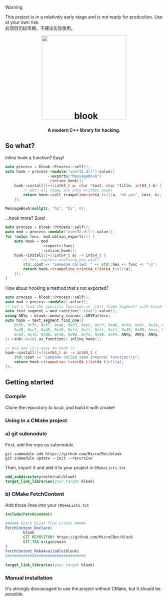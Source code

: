 > [!WARNING]
> This project is in a relatively early stage and is not ready for production. Use at your own risk.  
> 此项目仍较早期，不建议实际使用。


<div align="center">
<img src="./resources/icon.webp" width="270">
<h1 style="margin-top: -30px;">&nbsp;&nbsp;blook</h1>
<h4>A modern C++ library for hacking.</h4>
</div>

## So what?

Inline hook a function? Easy!

```cpp
auto process = blook::Process::self();
auto hook = process->module("user32.dll").value()
                   ->exports("MessageBoxA")
                   ->inline_hook();
    hook->install([=](int64_t a, char *text, char *title, int64_t b) {
        // DRY: All types are only written once!
        return hook->call_trampoline<int64_t>()(a, "oh yes", text, b);
    });

MessageBoxA(nullptr, "hi", "hi", 0);
```

...hook more? Sure!

```cpp
auto process = blook::Process::self();
auto mod = process->module("user32.dll").value();
for (auto& func: mod.obtain_exports()) {
    auto hook = mod
                ->exports(func)
                ->inline_hook();
    hook->install([=](int64_t a) -> int64_t {
        // Yes, capture anything you want!
        std::cout << "Someone called: " << std::hex << func << "\n";
        return hook->trampoline_t<int64_t(int64_t)>()(a);
    });
}
```

How about hooking a method that's not exported?

```cpp
auto process = blook::Process::self();
auto mod = process->module().value();
// Let's find the specific function in .text (Code Segment) with blook's AOB shortcut!.
auto text_segment = mod->section(".text").value();
using ANYp = blook::memory_scanner::ANYPattern;
auto hook = text_segment.find_one({
    0x55, 0x56, 0x57, 0x48, 0x83, 0xec, 0x70, 0x48, 0x8d, 0x6c, 0x24, 0x70,
    0x48, 0xc7, 0x45, 0xf8, 0xfe, 0xff, 0xff, 0xff, 0x48, 0x89, 0xce, 0x48,
    0x8d, 0x7d, 0xd0, 0x48, 0x89, 0xfa, 0xe8, 0x44, ANYp, ANYp, ANYp
})->sub(-0x28).as_function().inline_hook();

// And now it's easy to hook it.
hook->install([=](int64_t a) -> int64_t {
    std::cout << "Someone called some internal function!\n";
    return hook->trampoline_t<int64_t(int64_t)>()(a);
});
```

## Getting started

### Compile

Clone the repository to local, and build it with cmake!

### Using in a CMake project

### a) git submodule

First, add the repo as submodule.

```shell
git submodule add https://github.com/MicroCBer/blook
git submodule update --init --recursive
```

Then, import it and add it to your project in `CMakeLists.txt`

```cmake
add_subdirectory(external/blook)
target_link_libraries(your_target blook)
```

### b) CMake FetchContent

Add those lines into your `CMakeLists.txt`

```cmake
include(FetchContent)

###### Fetch blook from GitHub #####
FetchContent_Declare(
        blook
        GIT_REPOSITORY https://github.com/MicroCBer/blook
        GIT_TAG origin/main
)
FetchContent_MakeAvailable(blook)
####################################

target_link_libraries(your_target blook)
```

### Manual installation

It's strongly discouraged to use the project without CMake, but it should be possible.
